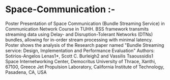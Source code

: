 # Space-Communication :-
Poster Presentation of Space Communication (Bundle Streaming Service) in Communication Network Course in TUHH.
BSS framework transmits streaming data using Delay- and Disruption-Tolerant Networks (DTNs) bundles, allowing for in-order stream processing with minimal latency.
Poster shows the analysis of the Research paper named "Bundle Streaming service: Design, Implementation and Performance Evaluation" 
Authors: Sotirios-Angelos Lenas1*, Scott C. Burleigh2 and Vassilis Tsaoussidis1
Space Internetworking Center, Democritus University of Thrace, Xanthi, 67100, Greece
Jet Propulsion Laboratory, California Institute of Technology, Pasadena, CA, USA


